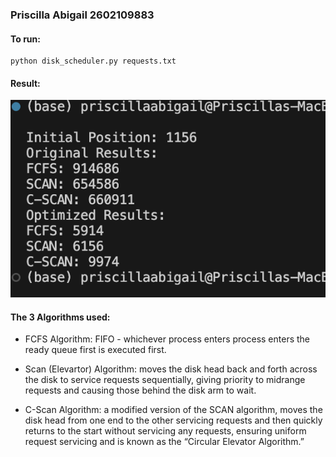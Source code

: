 ### Priscilla Abigail 2602109883

#### To run: 
```
python disk_scheduler.py requests.txt
```

#### Result:

![result](result.png)

#### The 3 Algorithms used: 

- FCFS Algorithm: FIFO - whichever process enters process enters the ready queue first is executed first.

- Scan (Elevartor) Algorithm: moves the disk head back and forth across the disk to service requests sequentially, giving priority to midrange requests and causing those behind the disk arm to wait.
 
- C-Scan Algorithm: a modified version of the SCAN algorithm, moves the disk head from one end to the other servicing requests and then quickly returns to the start without servicing any requests, ensuring uniform request servicing and is known as the “Circular Elevator Algorithm.”

